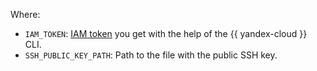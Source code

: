Where:
* `IAM_TOKEN`: [IAM token](../../../../iam/concepts/authorization/iam-token.md) you get with the help of the {{ yandex-cloud }} CLI.
* `SSH_PUBLIC_KEY_PATH`: Path to the file with the public SSH key.